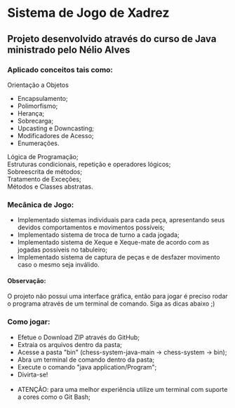 # Sistema de Jogo de Xadrez

## Projeto desenvolvido através do curso de Java ministrado pelo Nélio Alves

### Aplicado conceitos tais como: 

Orientação a Objetos
 - Encapsulamento;
 - Polimorfismo;
 - Herança;
 - Sobrecarga;
 - Upcasting e Downcasting;
 - Modificadores de Acesso;
 - Enumerações.

Lógica de Programação; <br>
Estruturas condicionais, repetição e operadores lógicos; <br>
Sobreescrita de métodos; <br>
Tratamento de Exceções; <br>
Métodos e Classes abstratas.<br>
  
### Mecânica de Jogo: 

- Implementado sistemas individuais para cada peça, apresentando seus devidos comportamentos e movimentos possíveis;
- Implementado sistema de troca de turno a cada jogada;
- Implementado sistema de Xeque e Xeque-mate de acordo com as jogadas possíveis no tabuleiro;
- Implementado sistema de captura de peças e de desfazer movimento caso o mesmo seja inválido.

#### Observação:
O projeto não possui uma interface gráfica, então para jogar é preciso rodar o programa através de um terminal de comando. Siga as dicas abaixo ;)

### Como jogar: 

- Efetue o Download ZIP através do GitHub;
- Extraia os arquivos dentro da pasta;
- Acesse a pasta "bin" (chess-system-java-main -> chess-system -> bin);
- Abra um terminal de comando dentro da pasta;
- Execute o comando "java application/Program";
- Divirta-se! 
<br><br>
- ATENÇÃO: para uma melhor experiência utilize um terminal com suporte a cores como o Git Bash; 






